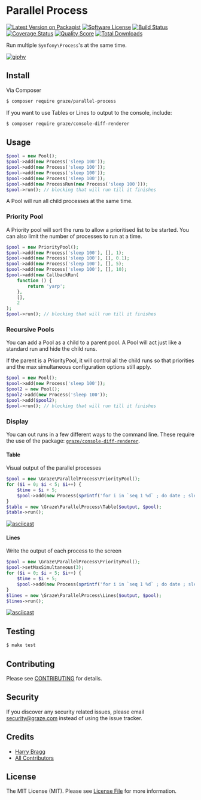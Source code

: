 # Parallel Process

[![Latest Version on Packagist](https://img.shields.io/packagist/v/graze/parallel-process.svg?style=flat-square)](https://packagist.org/packages/graze/parallel-process)
[![Software License](https://img.shields.io/badge/license-MIT-brightgreen.svg?style=flat-square)](LICENSE.md)
[![Build Status](https://img.shields.io/travis/graze/parallel-process/master.svg?style=flat-square)](https://travis-ci.org/graze/parallel-process)
[![Coverage Status](https://img.shields.io/scrutinizer/coverage/g/graze/parallel-process.svg?style=flat-square)](https://scrutinizer-ci.com/g/graze/parallel-process/code-structure)
[![Quality Score](https://img.shields.io/scrutinizer/g/graze/parallel-process.svg?style=flat-square)](https://scrutinizer-ci.com/g/graze/parallel-process)
[![Total Downloads](https://img.shields.io/packagist/dt/graze/parallel-process.svg?style=flat-square)](https://packagist.org/packages/graze/parallel-process)

Run multiple `Synfony\Process`'s at the same time.

[![giphy](https://static.tumblr.com/490f5829d7bf754914a01e5d20de30f3/x0oab7z/i9Ro70j5c/tumblr_static__640_v2.gif)]()

## Install

Via Composer

```bash
$ composer require graze/parallel-process
```

If you want to use Tables or Lines to output to the console, include:

```bash
$ composer require graze/console-diff-renderer
```

## Usage

``` php
$pool = new Pool();
$pool->add(new Process('sleep 100'));
$pool->add(new Process('sleep 100'));
$pool->add(new Process('sleep 100'));
$pool->add(new Process('sleep 100'));
$pool->add(new ProcessRun(new Process('sleep 100')));
$pool->run(); // blocking that will run till it finishes
```

A Pool will run all child processes at the same time.

### Priority Pool

A Priority pool will sort the runs to allow a prioritised list to be started. You can also limit the number of 
processes to run at a time.

```php
$pool = new PriorityPool();
$pool->add(new Process('sleep 100'), [], 1);
$pool->add(new Process('sleep 100'), [], 0.1);
$pool->add(new Process('sleep 100'), [], 5);
$pool->add(new Process('sleep 100'), [], 10);
$pool->add(new CallbackRun(
    function () {
        return 'yarp';
    },
    [],
    2
);
$pool->run(); // blocking that will run till it finishes
```

### Recursive Pools

You can add a Pool as a child to a parent pool. A Pool will act just like a standard run and hide the child runs.

If the parent is a PriorityPool, it will control all the child runs so that priorities and the max simultaneous
configuration options still apply.

```php
$pool = new Pool();
$pool->add(new Process('sleep 100'));
$pool2 = new Pool();
$pool2->add(new Process('sleep 100'));
$pool->add($pool2);
$pool->run(); // blocking that will run till it finishes
```

### Display

You can out runs in a few different ways to the command line. These require the use of the package: 
[`graze/console-diff-renderer`](https://github.com/graze/console-diff-renderer).

#### Table

Visual output of the parallel processes

```php
$pool = new \Graze\ParallelProcess\PriorityPool();
for ($i = 0; $i < 5; $i++) {
    $time = $i + 5;
    $pool->add(new Process(sprintf('for i in `seq 1 %d` ; do date ; sleep 1 ; done', $time)), ['sleep' => $time]);
}
$table = new \Graze\ParallelProcess\Table($output, $pool);
$table->run();
```

[![asciicast](https://asciinema.org/a/55r0rf9zin49s751j3a8zbdw1.png)](https://asciinema.org/a/55r0rf9zin49s751j3a8zbdw1)

#### Lines

Write the output of each process to the screen

```php
$pool = new \Graze\ParallelProcess\PriorityPool();
$pool->setMaxSimultaneous(3);
for ($i = 0; $i < 5; $i++) {
    $time = $i + 5;
    $pool->add(new Process(sprintf('for i in `seq 1 %d` ; do date ; sleep 1 ; done', $time)), ['sleep' . $time]);
}
$lines = new \Graze\ParallelProcess\Lines($output, $pool);
$lines->run();
```

[![asciicast](https://asciinema.org/a/Zpr1JhGTxmsoDXBFRjsRek4wt.png)](https://asciinema.org/a/Zpr1JhGTxmsoDXBFRjsRek4wt)

## Testing

``` bash
$ make test
```

## Contributing

Please see [CONTRIBUTING](CONTRIBUTING.md) for details.

## Security

If you discover any security related issues, please email security@graze.com instead of using the issue tracker.

## Credits

- [Harry Bragg](https://github.com/h-bragg)
- [All Contributors](../../contributors)

## License

The MIT License (MIT). Please see [License File](LICENSE.md) for more information.
